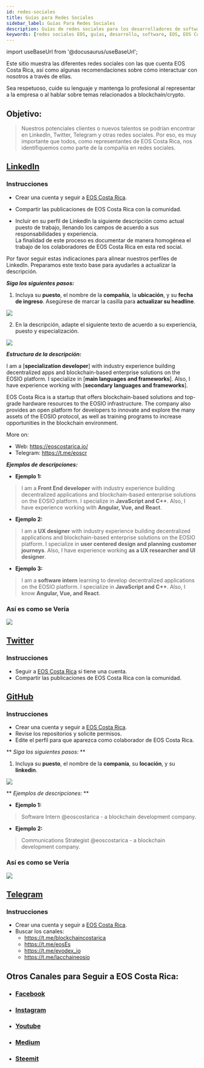 ```yaml
---
id: redes-sociales
title: Guías para Redes Sociales
sidebar_label: Guías Para Redes Sociales
description: Guías de redes sociales para los desarrolladores de software EOS Costa Rica.
keywords: [redes sociales EOS, guías, desarrollo, software, EOS, EOS Costa Rica]
---
```


import useBaseUrl from '@docusaurus/useBaseUrl';

Este sitio muestra las diferentes redes sociales con las que cuenta EOS Costa Rica, así como algunas recomendaciones sobre cómo interactuar con nosotros a través de ellas.

Sea respetuoso, cuide su lenguaje y mantenga lo profesional al representar a la empresa o al hablar sobre temas relacionados a blockchain/crypto.

## **Objetivo:**
>Nuestros potenciales clientes o nuevos talentos se podrían encontrar en LinkedIn, Twitter, Telegram y otras redes sociales. Por eso, es muy importante que todos, como representantes de EOS Costa Rica, nos identifiquemos como parte de la compañía en redes sociales.


## [LinkedIn](https://www.linkedin.com/company/eoscostarica/)

### **Instrucciones**

- Crear una cuenta y seguir a [EOS Costa Rica](https://www.linkedin.com/company/eoscostarica/).

- Compartir las publicaciones de EOS Costa Rica con la comunidad.

- Incluir en su perfil de LinkedIn la siguiente descripción como actual puesto de trabajo, llenando los campos de acuerdo a sus responsabilidades y experiencia.  
La finalidad de este proceso es documentar de manera homogénea el trabajo de los colaboradores de EOS Costa Rica en esta red social.



Por favor seguir estas indicaciones para alinear nuestros perfiles de LinkedIn. Preparamos este texto base para ayudarles a actualizar la descripción. 


***Siga los siguientes pasos:***


1. Incluya su **puesto**, el nombre de la **compañía**, la **ubicación**, y su **fecha de ingreso**. Asegúrese de marcar la casilla para  **actualizar su headline**.

<div style={{  textAlign: "center" }}>
    <img style={{ width:"70%" }} src={ useBaseUrl("/img/redes-sociales/LinkedExperiencia.png") } />
</div>


2. En la descripción, adapte el siguiente texto de acuerdo a su experiencia, puesto y especialización.

<div style={{  textAlign: "center" }}>
    <img  src={ useBaseUrl("/img/redes-sociales/LinkedDescripcion.png") } />
</div>




***Estructura de la descripción:***

I am a [**specialization developer**] with industry experience building decentralized apps and blockchain-based enterprise solutions on the EOSIO platform. I specialize in [**main languages and frameworks**]. Also, I have experience working with [**secondary languages and frameworks**].  


EOS Costa Rica is a startup that offers blockchain-based solutions and top-grade hardware resources to the EOSIO infrastructure. The company also provides an open platform for developers to innovate and explore the many assets of the EOSIO protocol, as well as training programs to increase opportunities in the blockchain environment.  

More on:
- Web: https://eoscostarica.io/
- Telegram: https://t.me/eoscr

***Ejemplos de descripciones:***

- **Ejemplo 1:**  
>I am a **Front End developer** with industry experience building decentralized applications and blockchain-based enterprise solutions on the EOSIO platform. I specialize in **JavaScript and C++**. Also, I have experience working with **Angular, Vue, and React**.  

- **Ejemplo 2:**  
>I am a **UX designer** with industry experience building decentralized applications and blockchain-based enterprise solutions on the EOSIO platform. I specialize in **user centered design and planning customer journeys**. Also, I have experience working **as a UX researcher and UI designer**.

- **Ejemplo 3:**  
>I am a **software intern** learning to develop decentralized applications on the EOSIO platform. I specialize in **JavaScript and C++**. Also, I know **Angular, Vue, and React**.  

### **Así es como se Vería**

<div style={{  textAlign: "center" }}>
    <img  src={ useBaseUrl("/img/redes-sociales/LinkedResultado.png") }/>
</div>


## [Twitter](https://twitter.com/EOSCostaRica)

### **Instrucciones**  
- Seguir a [EOS Costa Rica](https://twitter.com/EOSCostaRica) si tiene una cuenta.
- Compartir las publicaciones de EOS Costa Rica con la comunidad.

## [GitHub](https://github.com/eoscostarica)

### **Instrucciones** 
- Crear una cuenta y seguir a [EOS Costa Rica](https://github.com/eoscostarica).
- Revise los repositorios y solicite permisos.
- Edite el perfil para que aparezca como colaborador de EOS Costa Rica.

** *Siga los siguientes pasos:* **
1. Incluya su **puesto**, el nombre de la **companía**, su **locación**, y su **linkedin**.

<div style={{  textAlign: "center" }}>
    <img  src={ useBaseUrl("/img/redes-sociales/GithubEstado.png") }/>
</div>


** *Ejemplos de descripciones:* **

- **Ejemplo 1:**  
>Software Intern  @eoscostarica - a blockchain development company.

- **Ejemplo 2:**  
>Communications Strategist @eoscostarica - a blockchain development company.

### **Así es como se Vería**
<div style={{  textAlign: "center" }}>
    <img  src={ useBaseUrl("/img/redes-sociales/GitHubResultado.png") }/>
</div>


## [Telegram](https://t.me/eoscr)

### **Instrucciones**  
- Crear una cuenta y seguir a [EOS Costa Rica](https://t.me/eoscr).
- Buscar los canales:
    - https://t.me/blockchaincostarica
    - https://t.me/eosEs 
    - https://t.me/evodex_io 
    - https://t.me/lacchaineosio

## Otros Canales para Seguir a EOS Costa Rica:
- ### [Facebook](https://www.facebook.com/costaricaeos)
- ### [Instagram](https://www.instagram.com/eoscostarica/)
- ### [Youtube](https://www.youtube.com/channel/UCvYinCH3O1iKpi-_dNfQAGQ)
- ### [Medium](https://eoscostarica.medium.com)
- ### [Steemit](https://steemit.com/@eos-costarica)



